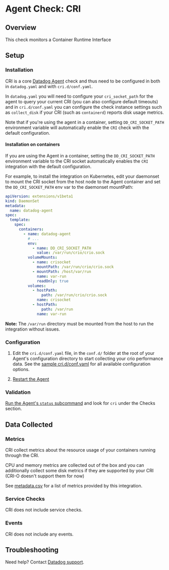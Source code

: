 # Agent Check: CRI

## Overview

This check monitors a Container Runtime Interface

## Setup

### Installation

CRI is a core [Datadog Agent][5] check and thus need to be configured in both in `datadog.yaml` and with `cri.d/conf.yaml`.

In `datadog.yaml` you will need to configure your `cri_socket_path` for the agent to query your current CRI (you can also configure default timeouts) and in `cri.d/conf.yaml` you can configure the check instance settings such as `collect_disk` if your CRI (such as `containerd`) reports disk usage metrics.

Note that if you're using the agent in a container, setting `DD_CRI_SOCKET_PATH` environment variable will automatically enable the `CRI` check with the default configuration.

#### Installation on containers

If you are using the Agent in a container, setting the `DD_CRI_SOCKET_PATH` environment variable to the CRI socket automatically enables the `CRI` integration with the default configuration.

For example, to install the integration on Kubernetes, edit your daemonset to mount the CRI socket from the host node to the Agent container and set the `DD_CRI_SOCKET_PATH` env var to the daemonset mountPath:

```yaml
apiVersion: extensions/v1beta1
kind: DaemonSet
metadata:
  name: datadog-agent
spec:
  template:
    spec:
      containers:
        - name: datadog-agent
          # ...
          env:
            - name: DD_CRI_SOCKET_PATH
              value: /var/run/crio/crio.sock
          volumeMounts:
            - name: crisocket
              mountPath: /var/run/crio/crio.sock
            - mountPath: /host/var/run
              name: var-run
              readOnly: true
          volumes:
            - hostPath:
                path: /var/run/crio/crio.sock
              name: crisocket
            - hostPath:
                path: /var/run
              name: var-run
```

**Note:** The `/var/run` directory must be mounted from the host to run the integration without issues.

### Configuration

1. Edit the `cri.d/conf.yaml` file, in the `conf.d/` folder at the root of your Agent's configuration directory to start collecting your crio performance data. See the [sample cri.d/conf.yaml][1] for all available configuration options.

2. [Restart the Agent][2]

### Validation

[Run the Agent's `status` subcommand][2] and look for `cri` under the Checks section.

## Data Collected

### Metrics

CRI collect metrics about the resource usage of your containers running through the CRI.

CPU and memory metrics are collected out of the box and you can additionally collect some disk metrics
if they are supported by your CRI (CRI-O doesn't support them for now)

See [metadata.csv][3] for a list of metrics provided by this integration.

### Service Checks

CRI does not include service checks.

### Events

CRI does not include any events.

## Troubleshooting

Need help? Contact [Datadog support][4].

[1]: https://github.com/DataDog/datadog-agent/blob/master/cmd/agent/dist/conf.d/cri.d/conf.yaml.default
[2]: https://docs.datadoghq.com/agent/guide/agent-commands/#start-stop-and-restart-the-agent
[3]: https://github.com/DataDog/integrations-core/blob/master/cri/metadata.csv
[4]: https://docs.datadoghq.com/help/
[5]: https://app.datadoghq.com/account/settings#agent